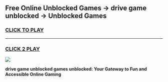 
## Free Online Unblocked Games → drive game unblocked → Unblocked Games
<h3>
<a href="https://premium.freeplayer.one?title=drive_game_unblocked&ref=21F">CLICK TO PLAY</a></h3>
<hr>

<h3>
<a href="https://premium.freeplayer.one?title=drive_game_unblocked&ref=21F">CLICK 2 PLAY</a>
  
</h3>

<a href="https://premium.freeplayer.one?title=drive_game_unblocked&ref=21F/"><img src="https://clearcache.store/games.png"></a>


**drive game unblocked games unblocked: Your Gateway to Fun and Accessible Online Gaming**

